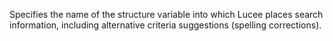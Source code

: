 Specifies the name of the structure variable into
            which Lucee places search information, including
            alternative criteria suggestions (spelling corrections).